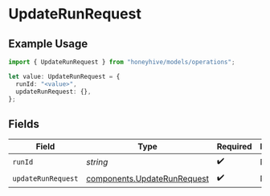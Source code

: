 # UpdateRunRequest

## Example Usage

```typescript
import { UpdateRunRequest } from "honeyhive/models/operations";

let value: UpdateRunRequest = {
  runId: "<value>",
  updateRunRequest: {},
};
```

## Fields

| Field                                                                      | Type                                                                       | Required                                                                   | Description                                                                |
| -------------------------------------------------------------------------- | -------------------------------------------------------------------------- | -------------------------------------------------------------------------- | -------------------------------------------------------------------------- |
| `runId`                                                                    | *string*                                                                   | :heavy_check_mark:                                                         | N/A                                                                        |
| `updateRunRequest`                                                         | [components.UpdateRunRequest](../../models/components/updaterunrequest.md) | :heavy_check_mark:                                                         | N/A                                                                        |